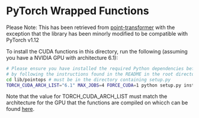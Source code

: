 # PyTorch Wrapped Functions

Please Note:
This has been retrieved from [point-transformer](https://github.com/POSTECH-CVLab/point-transformer) with the exception that the library has been minorly modified to be compatible with PyTorch v1.12

To install the CUDA functions in this directory, run the following (assuming you have a NVIDIA GPU with architecture 6.1):

```bash
# Please ensure you have installed the required Python dependencies before
# by following the instructions found in the README in the root directory.
cd lib/pointops # must be in the directory containing setup.py
TORCH_CUDA_ARCH_LIST="6.1" MAX_JOBS=4 FORCE_CUDA=1 python setup.py install
```

Note that the value for TORCH_CUDA_ARCH_LIST must match the architecture for the GPU that the functions are compiled on whicch can be found [here](https://developer.nvidia.com/cuda-gpus#compute).
